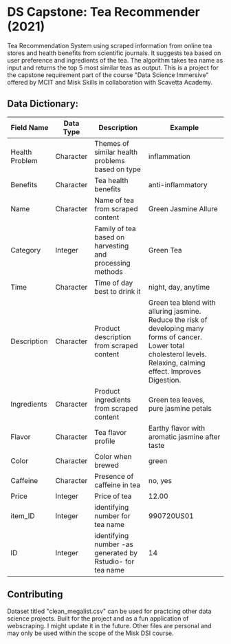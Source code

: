 # DS Capstone: Tea Recommender (2021)

Tea Recommendation System using scraped information from online tea stores and health benefits from scientific journals. It suggests tea based on user preference and ingredients of the tea. The algorithm takes tea name as input and returns the top 5 most similar teas as output. This is a project for the capstone requirement part of the course "Data Science Immersive" offered by MCIT and Misk Skills in collaboration with Scavetta Academy. 

## Data Dictionary:

| Field Name | Data Type | Description | Example |
| ---------- | ---------- | ---------- | ---------- |
| Health Problem | Character | Themes of similar health problems based on type | inflammation |
| Benefits | Character | Tea health benefits | anti-inflammatory |
| Name | Character | Name of tea from scraped content | Green Jasmine Allure |
| Category | Integer | Family of tea based on harvesting and processing methods | Green Tea |
| Time | Character  | Time of day best to drink it | night, day, anytime |
| Description | Character | Product description from scraped content | Green tea blend with alluring jasmine. Reduce the risk of developing many forms of cancer. Lower total cholesterol levels. Relaxing, calming effect. Improves Digestion. |
| Ingredients | Character | Product ingredients from scraped content | Green tea leaves, pure jasmine petals |
| Flavor | Character | Tea flavor profile | Earthy flavor with aromatic jasmine after taste |
| Color | Character | Color when brewed | green |
| Caffeine | Character | Presence of caffeine in tea | no, yes |
| Price | Integer | Price of tea | 12.00 |
| item_ID | Integer | identifying number for tea name | 990720US01 |
| ID | Integer | identifying number -as generated by Rstudio- for tea name | 14 |

## Contributing

Dataset titled "clean_megalist.csv" can be used for practcing other data science projects. Built for the project and as a fun application of webscraping. I might update it in the future. Other files are personal and may only be used within the scope of the Misk DSI course. 
